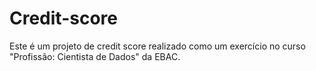 # Credit-score

Este é um projeto de credit score realizado como um exercício no curso "Profissão: Cientista de Dados" da EBAC.
